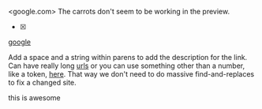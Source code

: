 <google.com>
The carrots don't seem to be working in the preview.

* [x]

[google](google.com "this is the google")

Add a space and a string within parens to add the description for the link. Can have really long [urls][1] or you can use something other than a number, like a token, [here][jack-site]. That way we don't need to do massive find-and-replaces to fix a changed site.

this is awesome

[1]: https://github.com/adam-p/markdown-here/wiki/Markdown-Cheatsheet#links
[jack-site]: jackhoward.org
